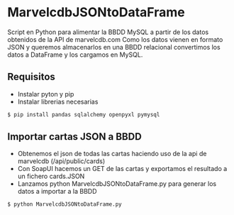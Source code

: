 # MarvelcdbJSONtoDataFrame
Script en Python para alimentar la BBDD MySQL a partir de los datos obtenidos de la API de marvelcdb.com
Como los datos vienen en formato JSON y queremos almacenarlos en una BBDD relacional convertimos los datos a DataFrame y los cargamos en MySQL.

## Requisitos
- Instalar pyton y pip
- Instalar librerias necesarias
```bash
$ pip install pandas sqlalchemy openpyxl pymysql
```

## Importar cartas JSON a BBDD
- Obtenemos el json de todas las cartas haciendo uso de la api de marvelcdb (/api/public/cards)
- Con SoapUI hacemos un GET de las cartas y exportamos el resultado a un fichero cards.JSON
- Lanzamos python MarvelcdbJSONtoDataFrame.py para generar los datos a importar a la BBDD
```bash
$ python MarvelcdbJSONtoDataFrame.py
```